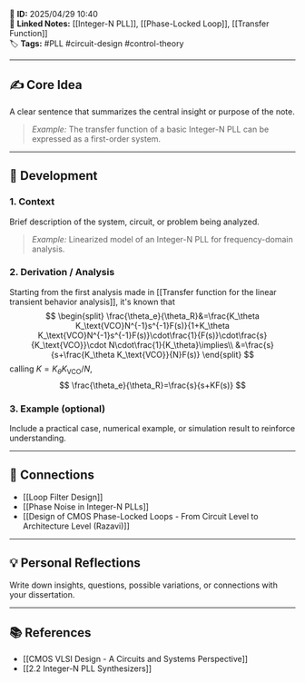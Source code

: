 📌 **ID:** 2025/04/29 10:40  
🔗 **Linked Notes:** [[Integer-N PLL]], [[Phase-Locked Loop]], [[Transfer Function]]  
🏷️ **Tags:** #PLL #circuit-design #control-theory

---

## ✍️ Core Idea  
A clear sentence that summarizes the central insight or purpose of the note.  
> *Example:* The transfer function of a basic Integer-N PLL can be expressed as a first-order system.

---

## 🧩 Development

### 1. Context  
Brief description of the system, circuit, or problem being analyzed.  
> *Example:* Linearized model of an Integer-N PLL for frequency-domain analysis.

### 2. Derivation / Analysis  
Starting from the first analysis made in [[Transfer function for the linear transient behavior analysis]], it's known that
$$
\begin{split}
\frac{\theta_e}{\theta_R}&=\frac{K_\theta K_\text{VCO}N^{-1}s^{-1}F(s)}{1+K_\theta K_\text{VCO}N^{-1}s^{-1}F(s)}\cdot\frac{1}{F(s)}\cdot\frac{s}{K_\text{VCO}}\cdot N\cdot\frac{1}{K_\theta}\implies\\
&=\frac{s}{s+\frac{K_\theta K_\text{VCO}}{N}F(s)}
\end{split}
$$
calling $K=K_\theta K_\text{VCO}/N$,
$$
\frac{\theta_e}{\theta_R}=\frac{s}{s+KF(s)}
$$




### 3. Example (optional)  
Include a practical case, numerical example, or simulation result to reinforce understanding.

---

## 🔁 Connections  
- [[Loop Filter Design]]  
- [[Phase Noise in Integer-N PLLs]]  
- [[Design of CMOS Phase-Locked Loops - From Circuit Level to Architecture Level (Razavi)]]

---

## 💡 Personal Reflections  
Write down insights, questions, possible variations, or connections with your dissertation.

---

## 📚 References  
- [[CMOS VLSI Design - A Circuits and Systems Perspective]]
- [[2.2 Integer-N PLL Synthesizers]] 
